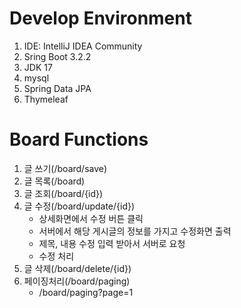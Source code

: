# Develop Environment
1. IDE: IntelliJ IDEA Community
2. Sring Boot 3.2.2
3. JDK 17
4. mysql
5. Spring Data JPA
6. Thymeleaf

# Board Functions
1. 글 쓰기(/board/save)
2. 글 목록(/board)
3. 글 조회(/board/{id})
4. 글 수정(/board/update/{id})
   - 상세화면에서 수정 버튼 클릭
   - 서버에서 해당 게시글의 정보를 가지고 수정화면 출력
   - 제목, 내용 수정 입력 받아서 서버로 요청
   - 수정 처리  
5. 글 삭제(/board/delete/{id})
6. 페이징처리(/board/paging)
   - /board/paging?page=1
